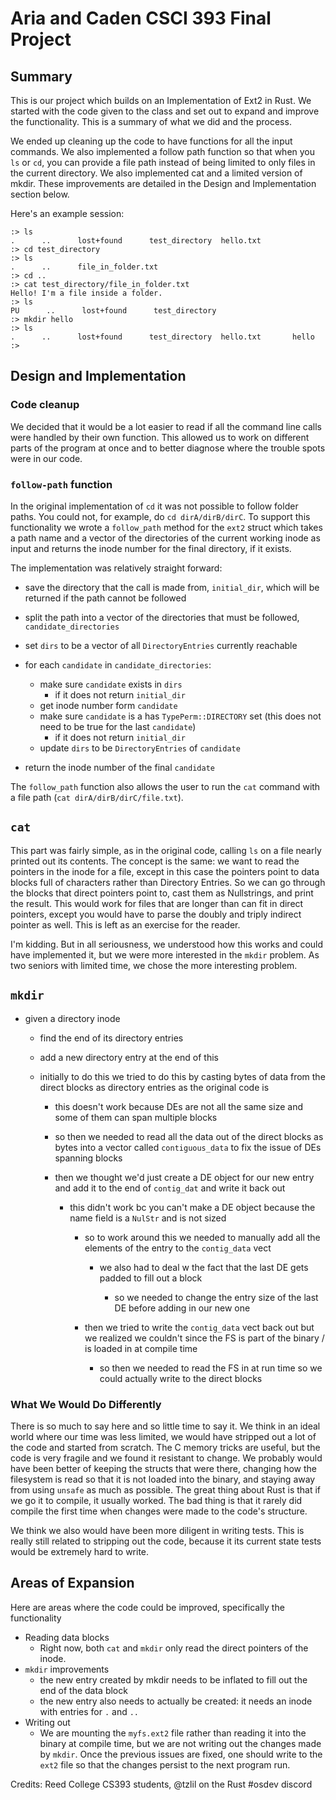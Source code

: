 # Aria and Caden CSCI 393 Final Project

## Summary 

This is our project which builds on an Implementation of Ext2 in Rust. We started with the code given to the class and set out to expand and improve the functionality. This is a summary of what we did and the process.

We ended up cleaning up the code to have functions for all the input commands. We also implemented a follow path function so that when you `ls` or `cd`, you can provide a file path instead of being limited to only files in the current directory. We also implemented cat and a limited version of mkdir. These improvements are detailed in the Design and Implementation section below.

Here's an example session:

```
:> ls
.      ..      lost+found      test_directory  hello.txt
:> cd test_directory
:> ls
.      ..      file_in_folder.txt
:> cd ..
:> cat test_directory/file_in_folder.txt
Hello! I'm a file inside a folder.
:> ls
PU      ..      lost+found      test_directory  
:> mkdir hello
:> ls
.      ..      lost+found      test_directory  hello.txt       hello
:>
```

## Design and Implementation

### Code cleanup

We decided that it would be a lot easier to read if all the command line calls were handled by their own function. This allowed us to work on different parts of the program at once and to better diagnose where the trouble spots were in our code.

### `follow-path` function

In the original implementation of `cd` it was not possible to follow folder paths. You could not, for example, do `cd dirA/dirB/dirC`. To support this functionality we wrote a `follow_path` method for the `ext2` struct which takes a path name and a vector of the directories of the current working inode as input and returns the inode number for the final directory, if it exists.

The implementation was relatively straight forward:

- save the directory that the call is made from, `initial_dir`, which will be returned if the path cannot be followed

- split the path into a vector of the directories that must be followed, `candidate_directories`

- set `dirs` to be a vector of all `DirectoryEntries` currently reachable

- for each `candidate` in `candidate_directories`:

  - make sure `candidate` exists in `dirs`
    - if it does not return `initial_dir`
  - get inode number form `candidate`
  - make sure `candidate` is a has `TypePerm::DIRECTORY` set (this does not need to be true for the last `candidate`)
    - if it does not return `initial_dir`
  - update `dirs` to be `DirectoryEntries` of `candidate`

- return the inode number of the final `candidate`

The `follow_path` function also allows the user to run the `cat` command with a file path (`cat dirA/dirB/dirC/file.txt`).

## `cat`

This part was fairly simple, as in the original code, calling `ls` on a file nearly printed out its contents. The concept is the same: we want to read the pointers in the inode for a file, except in this case the pointers point to data blocks full of characters rather than Directory Entries. So we can go through the blocks that direct pointers point to, cast them as Nullstrings, and print the result. This would work for files that are longer than can fit in direct pointers, except you would have to parse the doubly and triply indirect pointer as well. This is left as an exercise for the reader.

I'm kidding. But in all seriousness, we understood how this works and could have implemented it, but we were more interested in the `mkdir` problem. As two seniors with limited time, we chose the more interesting problem.

## `mkdir`

- given a directory inode

  - find the end of its directory entries
  - add a new directory entry at the end of this

  - initially to do this we tried to do this by casting bytes of data from the direct blocks as directory entries as the original code is

    - this doesn't work because DEs are not all the same size and some of them can span multiple blocks

    - so then we needed to read all the data out of the direct blocks as bytes into a vector called `contiguous_data` to fix the issue of DEs spanning blocks

    - then we thought we'd just create a DE object for our new entry and add it to the end of `contig_dat` and write it back out

      - this didn't work bc you can't make a DE object because the name field is a `NulStr` and is not sized

        - so to work around this we needed to manually add all the elements of the entry to the `contig_data` vect

          - we also had to deal w the fact that the last DE gets padded to fill out a block

            - so we needed to change the entry size of the last DE before adding in our new one

        - then we tried to write the `contig_data` vect back out but we realized we couldn't since the FS is part of the binary / is loaded in at compile time

          - so then we needed to read the FS in at run time so we could actually write to the direct blocks

### What We Would Do Differently

There is so much to say here and so little time to say it. We think in an ideal world where our time was less limited, we would have stripped out a lot of the code and started from scratch. The C memory tricks are useful, but the code is very fragile and we found it resistant to change. We probably would have been better of keeping the structs that were there, changing how the filesystem is read so that it is not loaded into the binary, and staying away from using `unsafe` as much as possible. The great thing about Rust is that if we go it to compile, it usually worked. The bad thing is that it rarely did compile the first time when changes were made to the code's structure.

We think we also would have been more diligent in writing tests. This is really still related to stripping out the code, because it its current state tests would be extremely hard to write.

## Areas of Expansion

Here are areas where the code could be improved, specifically the functionality

- Reading data blocks
	- Right now, both `cat` and `mkdir` only read the direct pointers of the inode. 
- `mkdir` improvements
	- the new entry created by mkdir needs to be inflated to fill out the end of the data block
	- the new entry also needs to actually be created: it needs an inode with entries for `.` and `..`
- Writing out
	- We are mounting the `myfs.ext2` file rather than reading it into the binary at compile time, but we are not writing out the changes made by `mkdir`. Once the previous issues are fixed, one should write to the `ext2` file so that the changes persist to the next program run.

Credits: Reed College CS393 students, @tzlil on the Rust #osdev discord
